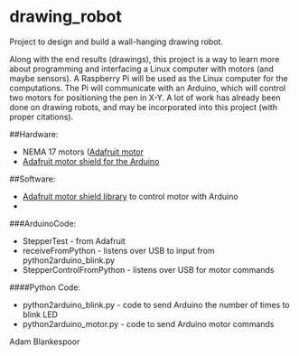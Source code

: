# drawing_robot

Project to design and build a wall-hanging drawing robot.

Along with the end results (drawings), this project is a way to learn more about programming and interfacing a Linux computer with motors (and maybe sensors).  A Raspberry Pi will be used as the Linux computer for the computations.   The Pi will communicate with an Arduino, which will control two motors for positioning the pen in X-Y.  A lot of work has already been done on drawing robots, and may be incorporated into this project (with proper citations).

##Hardware:
* NEMA 17 motors ([Adafruit motor](www.adafruit.com/products/324)
* [Adafruit motor shield for the Arduino](www.adafruit.com/products/1438)

##Software:
* [Adafruit motor shield library](https://github.com/adafruit/Adafruit_Motor_Shield_V2_Library) to control motor with Arduino
* 

###ArduinoCode:
* StepperTest - from Adafruit
* receiveFromPython - listens over USB to input from python2arduino_blink.py
* StepperControlFromPython - listens over USB for motor commands

####Python Code:
* python2arduino_blink.py - code to send Arduino the number of times to blink LED
* python2arduino_motor.py - code to send Arduino motor commands



Adam Blankespoor

